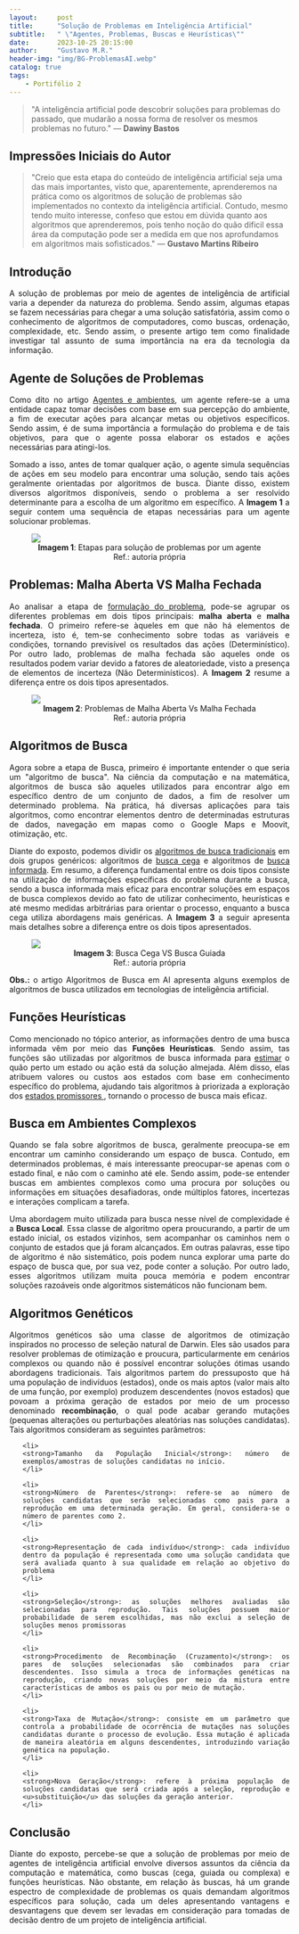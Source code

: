 ```yaml
---
layout:     post
title:      "Solução de Problemas em Inteligência Artificial"
subtitle:   " \"Agentes, Problemas, Buscas e Heurísticas\""
date:       2023-10-25 20:15:00
author:     "Gustavo M.R."
header-img: "img/BG-ProblemasAI.webp"
catalog: true
tags:
    - Portifólio 2
---
```


> "A inteligência artificial pode descobrir soluções para problemas do passado, que mudarão a nossa forma de resolver os mesmos problemas no futuro." — <strong>Dawiny Bastos</strong>

## Impressões Iniciais do Autor

> "Creio que esta etapa do conteúdo de inteligência artificial seja uma das mais importantes, visto que, aparentemente, aprenderemos na prática como os algoritmos de solução de problemas são implementados no contexto da inteligência artificial. Contudo, mesmo tendo muito interesse, confeso que estou em dúvida quanto aos algoritmos que aprenderemos, pois tenho noção do quão dificil essa área da computação pode ser a medida em que nos aprofundamos em algoritmos mais sofisticados." — <strong>Gustavo Martins Ribeiro</strong>

## Introdução

<p align = "justify">
A solução de problemas por meio de agentes de inteligência de artificial varia a depender da natureza do problema. Sendo assim, algumas etapas se fazem necessárias para chegar a uma solução satisfatória, assim como o conhecimento de algoritmos de computadores, como buscas, ordenação, complexidade, etc. Sendo assim, o presente artigo tem como finalidade investigar tal assunto de suma importância na era da tecnologia da informação.
</p>

## Agente de Soluções de Problemas

<p align = "justify">
Como dito no artigo <a href = "https://gustavomartins-github.github.io/2023/08/10/AI-2023/">Agentes e ambientes</a>, um agente refere-se a uma entidade capaz tomar decisões com base em sua percepção do ambiente, a fim de executar ações para alcançar metas ou objetivos específicos. Sendo assim, é de suma importância a formulação do problema e de tais objetivos, para que o agente possa elaborar os estados e ações necessárias para atingi-los.
</p>

<p align = "justify">
Somado a isso, antes de tomar qualquer ação, o agente simula sequências de ações em seu modelo para encontrar uma solução, sendo tais ações geralmente orientadas por algoritmos de busca. Diante disso, existem diversos algoritmos disponíveis, sendo o problema a ser resolvido determinante para a escolha de um algoritmo em específico. A <strong>Imagem 1</strong> a seguir contem uma sequência de etapas necessárias para um agente solucionar problemas. 
</p>

<figure>
    <img src="/img/AgenteDeSolução.png" align = "center">
        <figcaption align = "center"><strong>Imagem 1</strong>: Etapas para solução de problemas por um agente
            <br> 
                Ref.: autoria própria
        </figcaption>
</figure>


## Problemas: Malha Aberta VS Malha Fechada

<p align = "justify">
Ao analisar a etapa de <u>formulação do problema</u>, pode-se agrupar os diferentes problemas em dois tipos principais: <strong>malha aberta</strong> e <strong>malha fechada</strong>. O primeiro refere-se àqueles em que não há elementos de incerteza, isto é, tem-se conhecimento sobre todas as variáveis e condições, tornando previsível os resultados das ações (Determinístico). Por outro lado, problemas de malha fechada são aqueles onde os resultados podem variar devido a fatores de aleatoriedade, visto a presença de elementos de incerteza (Não Determinísticos). A <strong>Imagem 2</strong> resume a diferença entre os dois tipos apresentados.
</p>

<figure>
    <img src="/img/MalhaAberta_VS_MalhaFechada.png" align = "center">
        <figcaption align = "center"><strong>Imagem 2</strong>: Problemas de Malha Aberta Vs Malha Fechada
            <br> 
                Ref.: autoria própria
        </figcaption>
</figure>

## Algoritmos de Busca

<p align = "justify">
Agora sobre a etapa de Busca, primeiro é importante entender o que seria um "algoritmo de busca". Na ciência da computação e na matemática, algoritmos de busca são aqueles utilizados para encontrar algo em específico dentro de   um conjunto de dados, a fim de resolver um determinado problema. Na prática, há diversas aplicações para tais algoritmos, como encontrar elementos dentro de determinadas estruturas de dados, navegação em mapas como o Google Maps e Moovit, otimização, etc.
</p>

<p align = "justify">
Diante do exposto, podemos dividir os <u>algoritmos de busca tradicionais</u> em dois grupos genéricos: algoritmos de <u>busca cega</u> e algoritmos de <u>busca informada</u>. Em resumo, a diferença fundamental entre os dois tipos consiste na utilização de informações específicas do problema durante a busca, sendo a busca informada mais eficaz para encontrar soluções em espaços de busca complexos devido ao fato de utilizar conhecimento, heurísticas e até mesmo medidas arbitrárias para orientar o processo, enquanto a busca cega utiliza abordagens mais genéricas. A <strong>Imagem 3</strong> a seguir apresenta mais detalhes sobre a diferença entre os dois tipos apresentados.
</p>

<figure>
    <img src="/img/CegaVSGuiada.png" align = "center">
        <figcaption align = "center"><strong>Imagem 3</strong>: Busca Cega VS Busca Guiada
            <br> 
                Ref.: autoria própria
        </figcaption>
</figure>

<p align = "justify">
    <strong>Obs.:</strong> o artigo <a herf= "">Algoritmos de Busca em AI</a> apresenta alguns exemplos de algoritmos de busca utilizados em tecnologias de inteligência artificial.
</p>

## Funções Heurísticas

<p align = "justify">
Como mencionado no tópico anterior, as informações dentro de uma busca informada vêm por meio das <strong>Funções Heurísticas</strong>. Sendo assim, tas funções são utilizadas por algoritmos de busca informada para <u>estimar</u> o quão perto um estado ou ação está da solução almejada. Além disso, elas atribuem valores ou custos aos estados com base em conhecimento específico do problema, ajudando tais algoritmos à priorizada a exploração dos <u> estados promissores </u>, tornando o processo de busca mais eficaz.
</p>

## Busca em Ambientes Complexos

<p align = "justify">
Quando se fala sobre algoritmos de busca, geralmente preocupa-se em encontrar um caminho considerando um espaço de busca. Contudo, em determinados problemas, é mais interessante preocupar-se apenas com o estado final, e não com o caminho até ele. Sendo assim, pode-se entender buscas em ambientes complexos como uma procura por soluções ou informações em situações desafiadoras, onde múltiplos fatores, incertezas e interações complicam a tarefa.
</p>

<p align = "justify">
Uma abordagem muito utilizada para busca nesse nível de complexidade é a <strong>Busca Local</strong>. Essa classe de algoritmo opera proucurando, a partir de um estado inicial, os estados vizinhos, sem acompanhar os caminhos nem o conjunto de estados que já foram alcançados. Em outras palavras, esse tipo de algoritmo é não sistemático, pois podem nunca explorar uma parte do espaço de busca que, por sua vez, pode conter a solução. Por outro lado, esses algoritmos utilizam muita pouca memória e podem encontrar soluções razoáveis onde algoritmos sistemáticos não funcionam bem.
</p>

## Algoritmos Genéticos

<p align = "justify">
Algoritmos genéticos são uma classe de algoritmos de otimização inspirados no processo de seleção natural de Darwin. Eles são usados para resolver problemas de otimização e proucura, particularmente em cenários complexos ou quando não é possível encontrar soluções ótimas usando abordagens tradicionais. Tais algoritmos partem do pressuposto que há uma população de indivíduos (estados), onde os mais aptos (valor mais alto de uma função, por exemplo) produzem descendentes (novos estados) que povoam a próxima geração de estados por meio de um processo denominado <strong>recombinação</strong>, o qual pode acabar gerando mutações (pequenas alterações ou perturbações aleatórias nas soluções candidatas). Tais algoritmos consideram as seguintes parâmetros:
</p>

<ul align = "justify">

    <li> 
    <strong>Tamanho da População Inicial</strong>: número de exemplos/amostras de soluções candidatas no início.
    </li>

    <li>
    <strong>Número de Parentes</strong>: refere-se ao número de soluções candidatas que serão selecionadas como pais para a reprodução em uma determinada geração. Em geral, considera-se o número de parentes como 2.
    </li>
    
    <li> 
    <strong>Representação de cada indivíduo</strong>: cada indivíduo dentro da população é representada como uma solução candidata que será avaliada quanto à sua qualidade em relação ao objetivo do problema
    </li>  

    <li> 
    <strong>Seleção</strong>: as soluções melhores avaliadas são selecionadas para reprodução. Tais soluções possuem maior probabilidade de serem escolhidas, mas não exclui a seleção de soluções menos promissoras
    </li>

    <li> 
    <strong>Procedimento de Recombinação (Cruzamento)</strong>: os pares de soluções selecionadas são combinados para criar descendentes. Isso simula a troca de informações genéticas na reprodução, criando novas soluções por meio da mistura entre características de ambos os pais ou por meio de mutação.
    </li>

    <li> 
    <strong>Taxa de Mutação</strong>: consiste em um parâmetro que controla a probabilidade de ocorrência de mutações nas soluções candidatas durante o processo de evolução. Essa mutação é aplicada de maneira aleatória em alguns descendentes, introduzindo variação genética na população.
    </li>

    <li> 
    <strong>Nova Geração</strong>: refere à próxima população de soluções candidatas que será criada após a seleção, reprodução e <u>substituição</u> das soluções da geração anterior.
    </li>

</ul>

## Conclusão

<p align = "justify">
Diante do exposto, percebe-se que a solução de problemas por meio de agentes de inteligência artificial envolve diversos assuntos da ciência da computação e matemática, como buscas (cega, guiada ou complexa) e funções heurísticas. Não obstante, em relação às buscas, há um grande espectro de complexidade de problemas os quais demandam algoritmos específicos para solução, cada um deles apresentando vantagens e desvantagens que devem ser levadas em consideração para tomadas de decisão dentro de um projeto de inteligência artificial.
</p>